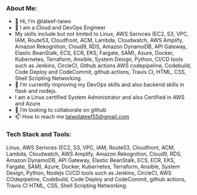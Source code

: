 ### About Me:
- 👋 Hi, I’m @lateef-taiwo
- 👀 I am a Cloud and DevOps Engineer
- My skills include but not limited to Linux, AWS Serivces (EC2, S3, VPC, IAM, Route53, Cloudfront, ACM, Lambda, Cloudwatch, AWS Amplify, Amazon Rekognition, Cloud9, RDS, Amazon DynamoDB, API Gateway, Elastic BeanStalk, ECS, ECR, EKS, Fargate, SAM), Azure, Docker, Kubernetes, Terraform, Ansible, System Design, Python, CI/CD tools such as Jenkins, CircleCI, Github actions AWS codepipeline, Codebuild, Code Deploy and CodeCommit, github actions, Travis CI, HTML, CSS, Shell Scripting Networking.
- 🌱 I’m currently improving my DevOps skills and also backend skills in flask and nodejs.
- I am a Linux certified System Administrator and also Certified in AWS and Azure
- 💞️ I’m looking to collaborate on github
- 📫 How to reach me taiwolateef55@gmail.com

<!---
lateef-taiwo/lateef-taiwo is a ✨ special ✨ repository because its `README.md` (this file) appears on your GitHub profile.
You can click the Preview link to take a look at your changes.
--->

### Tech Stack and Tools:
Linux, AWS Serivces (EC2, S3, VPC, IAM, Route53, Cloudfront, ACM, Lambda, Cloudwatch, AWS Amplify, Amazon Rekognition, Cloud9, RDS, Amazon DynamoDB, API Gateway, Elastic BeanStalk, ECS, ECR, EKS, Fargate, SAM), Azure, Docker, Kubernetes, Terraform, Ansible, System Design, Python, Nodejs CI/CD tools such as Jenkins, CircleCI, AWS COdepipeline, Codebuild, Code Deploy and CodeCommit, github actions, Travis CI HTML, CSS, Shell Scripting Networking.
